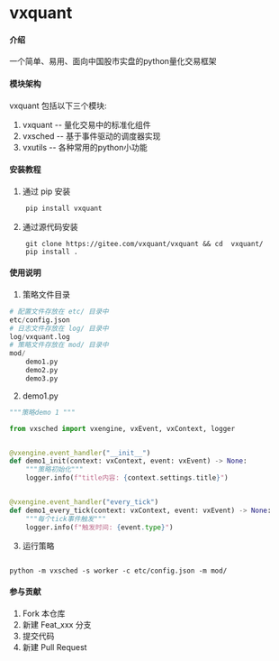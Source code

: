 # vxquant

#### 介绍
一个简单、易用、面向中国股市实盘的python量化交易框架

#### 模块架构
vxquant 包括以下三个模块:
1. vxquant  -- 量化交易中的标准化组件
2. vxsched  -- 基于事件驱动的调度器实现
3. vxutils  -- 各种常用的python小功能


#### 安装教程

1. 通过 pip 安装

```python
    pip install vxquant
```

2. 通过源代码安装

```shell
    git clone https://gitee.com/vxquant/vxquant && cd  vxquant/
    pip install .
```

#### 使用说明

1.  策略文件目录

```python
# 配置文件存放在 etc/ 目录中
etc/config.json
# 日志文件存放在 log/ 目录中
log/vxquant.log
# 策略文件存放在 mod/ 目录中
mod/
    demo1.py
    demo2.py
    demo3.py

```

2. demo1.py

```python
"""策略demo 1 """

from vxsched import vxengine, vxEvent, vxContext, logger


@vxengine.event_handler("__init__")
def demo1_init(context: vxContext, event: vxEvent) -> None:
    """策略初始化"""
    logger.info(f"title内容: {context.settings.title}")


@vxengine.event_handler("every_tick")
def demo1_every_tick(context: vxContext, event: vxEvent) -> None:
    """每个tick事件触发"""
    logger.info(f"触发时间: {event.type}")

```

3. 运行策略

```shell

python -m vxsched -s worker -c etc/config.json -m mod/

```


#### 参与贡献

1.  Fork 本仓库
2.  新建 Feat_xxx 分支
3.  提交代码
4.  新建 Pull Request



